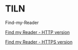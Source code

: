 # TILN
Find-my-Reader 


[Find my Reader - HTTP version](http://students.info.uaic.ro/~sebastian.cotoc/myreader/login.php)

[Find my Reader - HTTPS version](https://myreader.first-web.ro/)
